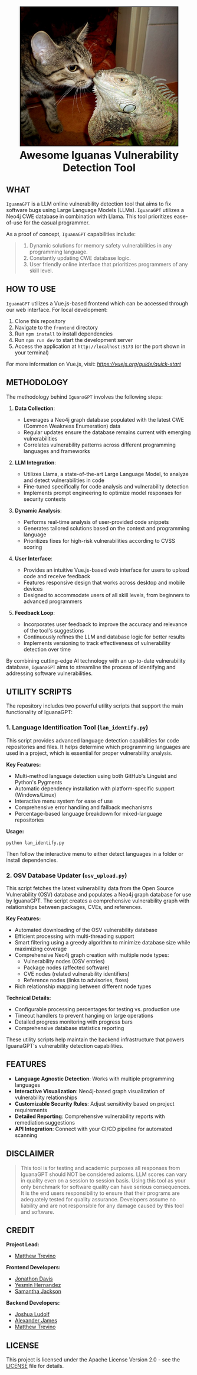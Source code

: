 <h1 align="center">
<br>
<img src=/files/awesome-iguanas.jpg height="375" border="2px solid #000000">
<br>
Awesome Iguanas Vulnerability Detection Tool
</h1>


## WHAT

  `IguanaGPT` is a LLM online vulnerability detection tool that aims to fix software bugs using Large Language Models (LLMs). `IguanaGPT` utilizes a Neo4j CWE database in combination with Llama. This tool prioritizes ease-of-use for the casual programmer.

  As a proof of concept, `IguanaGPT` capabilities include:

  >  1. Dynamic solutions for memory safety vulnerabilities in any programming language.
  >  2. Constantly updating CWE database logic.
  >  3. User friendly online interface that prioritizes programmers of any skill level. 

## HOW TO USE

  `IguanaGPT` utilizes a Vue.js-based frontend which can be accessed through our web interface. For local development:

  1. Clone this repository
  2. Navigate to the `frontend` directory
  3. Run `npm install` to install dependencies
  4. Run `npm run dev` to start the development server
  5. Access the application at `http://localhost:5173` (or the port shown in your terminal)

  For more information on Vue.js, visit: <i>https://vuejs.org/guide/quick-start</i>

## METHODOLOGY

The methodology behind `IguanaGPT` involves the following steps:

1. **Data Collection**: 
   - Leverages a Neo4j graph database populated with the latest CWE (Common Weakness Enumeration) data
   - Regular updates ensure the database remains current with emerging vulnerabilities
   - Correlates vulnerability patterns across different programming languages and frameworks

2. **LLM Integration**:
   - Utilizes Llama, a state-of-the-art Large Language Model, to analyze and detect vulnerabilities in code
   - Fine-tuned specifically for code analysis and vulnerability detection
   - Implements prompt engineering to optimize model responses for security contexts

3. **Dynamic Analysis**:
   - Performs real-time analysis of user-provided code snippets
   - Generates tailored solutions based on the context and programming language
   - Prioritizes fixes for high-risk vulnerabilities according to CVSS scoring

4. **User Interface**:
   - Provides an intuitive Vue.js-based web interface for users to upload code and receive feedback
   - Features responsive design that works across desktop and mobile devices
   - Designed to accommodate users of all skill levels, from beginners to advanced programmers

5. **Feedback Loop**:
   - Incorporates user feedback to improve the accuracy and relevance of the tool's suggestions
   - Continuously refines the LLM and database logic for better results
   - Implements versioning to track effectiveness of vulnerability detection over time

By combining cutting-edge AI technology with an up-to-date vulnerability database, `IguanaGPT` aims to streamline the process of identifying and addressing software vulnerabilities.

## UTILITY SCRIPTS

The repository includes two powerful utility scripts that support the main functionality of IguanaGPT:

### 1. Language Identification Tool (`lan_identify.py`)

This script provides advanced language detection capabilities for code repositories and files. It helps determine which programming languages are used in a project, which is essential for proper vulnerability analysis.

**Key Features:**
- Multi-method language detection using both GitHub's Linguist and Python's Pygments
- Automatic dependency installation with platform-specific support (Windows/Linux)
- Interactive menu system for ease of use
- Comprehensive error handling and fallback mechanisms
- Percentage-based language breakdown for mixed-language repositories

**Usage:**
```
python lan_identify.py
```
Then follow the interactive menu to either detect languages in a folder or install dependencies.

### 2. OSV Database Updater (`osv_upload.py`)

This script fetches the latest vulnerability data from the Open Source Vulnerability (OSV) database and populates a Neo4j graph database for use by IguanaGPT. The script creates a comprehensive vulnerability graph with relationships between packages, CVEs, and references.

**Key Features:**
- Automated downloading of the OSV vulnerability database
- Efficient processing with multi-threading support
- Smart filtering using a greedy algorithm to minimize database size while maximizing coverage
- Comprehensive Neo4j graph creation with multiple node types:
  - Vulnerability nodes (OSV entries)
  - Package nodes (affected software)
  - CVE nodes (related vulnerability identifiers)
  - Reference nodes (links to advisories, fixes)
- Rich relationship mapping between different node types

**Technical Details:**
- Configurable processing percentages for testing vs. production use
- Timeout handlers to prevent hanging on large operations
- Detailed progress monitoring with progress bars
- Comprehensive database statistics reporting

These utility scripts help maintain the backend infrastructure that powers IguanaGPT's vulnerability detection capabilities.

## FEATURES

- **Language Agnostic Detection**: Works with multiple programming languages
- **Interactive Visualization**: Neo4j-based graph visualization of vulnerability relationships
- **Customizable Security Rules**: Adjust sensitivity based on project requirements
- **Detailed Reporting**: Comprehensive vulnerability reports with remediation suggestions
- **API Integration**: Connect with your CI/CD pipeline for automated scanning

## DISCLAIMER

> This tool is for testing and academic purposes all responses from IguanaGPT should NOT be considered axioms.
> LLM scores can vary in quality even on a session to session basis. Using this tool 
> as your only benchmark for software quality can have serious consequences. It is the
> end users responsibility to ensure that their programs are adequately tested for quality assurance.
> Developers assume no liability and are not responsible for any damage caused by this tool and software.

## CREDIT

**Project Lead:** 
- [Matthew Trevino](https://github.com/MattjTrev)

**Frontend Developers:** 
- [Jonathon Davis](https://github.com/JonathanDavis)
- [Yesmin Hernandez](https://github.com/Yesmin301)
- [Samantha Jackson](https://github.com/Erosssore)

**Backend Developers:** 
- [Joshua Ludolf](https://github.com/Joshua-Ludolf)
- [Alexander James](https://github.com/Pacificocean1912)
- [Matthew Trevino](https://github.com/MattjTrev)

## LICENSE
This project is licensed under the Apache License Version 2.0 - see the [LICENSE](LICENSE) file for details.
